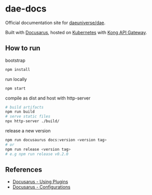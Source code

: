 # dae-docs

Official documentation site for [daeuniverse/dae](https://github.com/daeuniverse/dae).

Built with [Docusarus](https://docusaurus.io/), hosted on [Kubernetes](http://kubernetes.io/) with [Kong API Gateway](https://github.com/Kong/kong).

## How to run

bootstrap

```bash
npm install
```

run locally

```bash
npm start
```

compile as dist and host with http-server

```bash
# build artifacts
npm run build
# serve static files
npx http-server ./build/
```

release a new version

```bash
npm run docusaurus docs:version <version tag>
# or
npm run release <version tag>
# e.g npm run release v0.2.0
```

## References

- [Docusarus - Using Plugins](https://docusaurus.io/docs/next/using-plugins#using-themes)
- [Docusarus - Configurations](https://docusaurus.io/docs/next/configuration#theme-plugin-and-preset-configurations)
